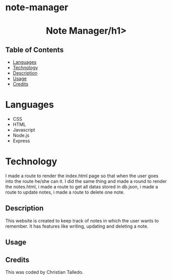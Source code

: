 # note-manager

<p align="center">
  <h1 align="center"> Note Manager/h1>
</p>

## Table of Contents

- [Languages](#languages)
- [Technology](#technology)
- [Description](#description)
- [Usage](#usage)
- [Credits](#credits)

# Languages

- CSS
- HTML
- Javascript
- Node.js
- Express

# Technology

I made a route to render the index.html page so that when the user goes into the route he/she can it. I did the same thing and made a round to render the notes.html, i made a route to get all datas stored in db.json, i made a route to update notes, i made a route to delete one note.

## Description

This website is created to keep track of notes in which the user wants to remember. It has features like writing, updating and deleting a note.

## Usage

## Credits

This was coded by Christian Talledo.
